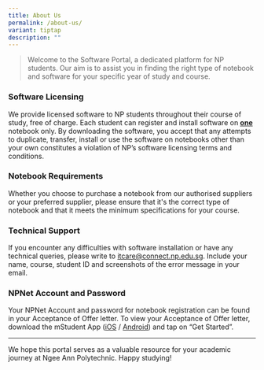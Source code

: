 ```yaml
---
title: About Us
permalink: /about-us/
variant: tiptap
description: ""
---
```

<blockquote>
<p>Welcome to the Software Portal, a dedicated platform for NP students.
Our aim is to assist you in finding the right type of notebook and software
for your specific year of study and course.</p>
</blockquote>
<h3>Software Licensing</h3>
<p>We provide licensed software to NP students throughout their course of
study, free of charge. Each student can register and install software on <strong><u>one</u> </strong>notebook
only. By downloading the software, you accept that any attempts to duplicate,
transfer, install or use the software on notebooks other than your own
constitutes a violation of NP’s software licensing terms and conditions.</p>
<h3>Notebook Requirements</h3>
<p>Whether you choose to purchase a notebook from our authorised suppliers
or your preferred supplier, please ensure that it's the correct type of
notebook and that it meets the minimum specifications for your course.</p>
<h3>Technical Support</h3>
<p>If you encounter any difficulties with software installation or have any
technical queries, please write to <a href="mailto:itcare@connect.np.edu.sg" rel="noopener noreferrer nofollow" target="_blank">itcare@connect.np.edu.sg</a>.&nbsp;Include
your name, course, student ID and screenshots of the error message in your
email.</p>
<h3>NPNet Account and Password</h3>
<p>Your NPNet Account and password for notebook registration can be found
in your Acceptance of Offer letter. To view your Acceptance of Offer letter,
download the mStudent App (<a href="https://apps.apple.com/sg/app/mstudent/id1065511743" rel="noopener noreferrer nofollow" target="_blank">iOS</a> / <a href="https://play.google.com/store/apps/details?id=sg.edu.np.student" rel="noopener noreferrer nofollow" target="_blank">Android</a>)
and tap on “Get Started”.</p>
<p></p>
<hr>
<p>We hope this portal serves as a valuable resource for your academic journey
at Ngee Ann Polytechnic. Happy studying!</p>
<p></p>